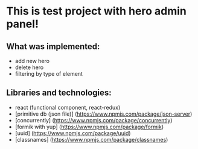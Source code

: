 # This is test project with hero admin panel!

## What was implemented:
 - add new hero
 - delete hero
 - filtering by type of element

## Libraries and technologies:
 - react (functional component, react-redux)
 - [primitive db (json file)] (https://www.npmjs.com/package/json-server)
 - [concurrently] (https://www.npmjs.com/package/concurrently)
 - [formik with yup] (https://www.npmjs.com/package/formik)
 - [uuid] (https://www.npmjs.com/package/uuid)
 - [classnames] (https://www.npmjs.com/package/classnames)